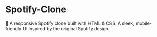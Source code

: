 # Spotify-Clone
🎵 A responsive Spotify clone built with HTML &amp; CSS. A sleek, mobile-friendly UI inspired by the original Spotify design.
